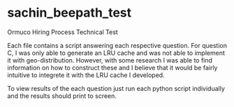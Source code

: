 # sachin_beepath_test
Ormuco Hiring Process Technical Test

Each file contains a script answering each respective question.
For question C, I was only able to generate an LRU cache and was not able to implement it with geo-distribution. However, with some research I was able to find information on how to construct these and I believe that it would be fairly intuitive to integrete it with the LRU cache I developed.

To view results of the each question just run each python script individually and the results should print to screen. 
